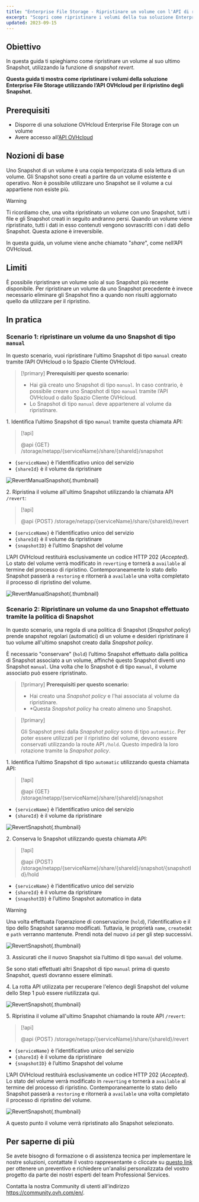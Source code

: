 ```yaml
---
title: "Enterprise File Storage - Ripristinare un volume con l'API di ripristino Snapshot"
excerpt: "Scopri come ripristinare i volumi della tua soluzione Enterprise File Storage grazie alla funzionalità di ripristino degli Snapshot fornita dall'API OVHcloud"
updated: 2023-09-15
---
```


## Obiettivo

In questa guida ti spieghiamo come ripristinare un volume al suo ultimo Snapshot, utilizzando la funzione di *snapshot revert*.

**Questa guida ti mostra come ripristinare i volumi della soluzione Enterprise File Storage utilizzando l’API OVHcloud per il ripristino degli Snapshot.**

## Prerequisiti

- Disporre di una soluzione OVHcloud Enterprise File Storage con un volume
- Avere accesso all’[API OVHcloud](https://api.ovh.com/)

## Nozioni di base

Uno Snapshot di un volume è una copia temporizzata di sola lettura di un volume.
Gli Snapshot sono creati a partire da un volume esistente e operativo. Non è possibile utilizzare uno Snapshot se il volume a cui appartiene non esiste più.

> [!warning]
>
> Ti ricordiamo che, una volta ripristinato un volume con uno Snapshot, tutti i file e gli Snapshot creati in seguito andranno persi. Quando un volume viene ripristinato, tutti i dati in esso contenuti vengono sovrascritti con i dati dello Snapshot. Questa azione è irreversibile.
>

In questa guida, un volume viene anche chiamato "*share*", come nell’API OVHcloud.

## Limiti

È possibile ripristinare un volume solo al suo Snapshot più recente disponibile. Per ripristinare un volume da uno Snapshot precedente è invece necessario eliminare gli Snapshot fino a quando non risulti aggiornato quello da utilizzare per il ripristino.

## In pratica

### Scenario 1: ripristinare un volume da uno Snapshot di tipo `manual`

In questo scenario, vuoi ripristinare l’ultimo Snapshot di tipo `manual` creato tramite l’API OVHcloud o lo Spazio Cliente OVHcloud.

> [!primary]
> **Prerequisiti per questo scenario:**
>
> - Hai già creato uno Snapshot di tipo `manual`. In caso contrario, è possibile creare uno Snapshot di tipo `manual` tramite l’API OVHcloud o dallo Spazio Cliente OVHcloud.
> - Lo Snapshot di tipo `manual` deve appartenere al volume da ripristinare.

1\. Identifica l’ultimo Snapshot di tipo `manual` tramite questa chiamata API:

> [!api]
>
> @api {GET} /storage/netapp/{serviceName}/share/{shareId}/snapshot
>

- `{serviceName}` è l’identificativo unico del servizio
- `{shareId}` è il volume da ripristinare 

![RevertManualSnapshot](images/use_case_1_step_1.png){.thumbnail}

2\. Ripristina il volume all'ultimo Snapshot utilizzando la chiamata API `/revert`: 

> [!api]
>
> @api {POST} /storage/netapp/{serviceName}/share/{shareId}/revert
>

- `{serviceName}` è l’identificativo unico del servizio
- `{shareId}` è il volume da ripristinare
- `{snapshotID}` è l’ultimo Snapshot del volume

L’API OVHcloud restituirà esclusivamente un codice HTTP 202 (*Accepted*).<br>
Lo stato del volume verrà modificato in `reverting` e tornerà a `available` al termine del processo di ripristino. Contemporaneamente lo stato dello Snapshot passerà a `restoring` e ritornerà a `available` una volta completato il processo di ripristino del volume.

![RevertManualSnapshot](images/use_case_1_step_2.png){.thumbnail}

### Scenario 2: Ripristinare un volume da uno Snapshot effettuato tramite la politica di Snapshot

In questo scenario, una regola di una politica di Snapshot (*Snapshot policy*) prende snapshot regolari (automatici) di un volume e desideri ripristinare il tuo volume all'ultimo snapshot creato dalla *Snapshot policy*.

È necessario "conservare" (`hold`) l’ultimo Snapshot effettuato dalla politica di Snapshot associato a un volume, affinché questo Snapshot diventi uno Snapshot `manual`. Una volta che lo Snapshot è di tipo `manual`, il volume associato può essere ripristinato.

> [!primary]
> **Prerequisiti per questo scenario:**
>
> - Hai creato una *Snapshot policy* e l'hai associata al volume da ripristinare.
> - *Questa *Snapshot policy* ha creato almeno uno Snapshot.

> [!primary]
>
> Gli Snapshot presi dalla *Snapshot policy* sono di tipo `automatic`. Per poter essere utilizzati per il ripristino del volume, devono essere conservati utilizzando la route API `/hold`. Questo impedirà la loro rotazione tramite la *Snapshot policy*.
>

1\. Identifica l’ultimo Snapshot di tipo `automatic` utilizzando questa chiamata API:

> [!api]
>
> @api {GET} /storage/netapp/{serviceName}/share/{shareId}/snapshot
>

- `{serviceName}` è l’identificativo unico del servizio
- `{shareId}` è il volume da ripristinare

![RevertSnapshot](images/use_case_2_step_1.png){.thumbnail}

2\. Conserva lo Snapshot utilizzando questa chiamata API: 

> [!api]
>
> @api {POST} /storage/netapp/{serviceName}/share/{shareId}/snapshot/{snapshotId}/hold

- `{serviceName}` è l’identificativo unico del servizio
- `{shareId}` è il volume da ripristinare
- `{snapshotID}` è l’ultimo Snapshot automatico in data

> [!warning]
>
> Una volta effettuata l’operazione di conservazione (`hold`), l’identificativo e il tipo dello Snapshot saranno modificati. Tuttavia, le proprietà `name`, `createdAt` e `path` verranno mantenute. Prendi nota del nuovo `id` per gli step successivi.
>

![RevertSnapshot](images/use_case_2_step_2.png){.thumbnail}

3\. Assicurati che il nuovo Snapshot sia l’ultimo di tipo `manual` del volume.

Se sono stati effettuati altri Snapshot di tipo `manual` prima di questo Snapshot, questi dovranno essere eliminati.

4\. La rotta API utilizzata per recuperare l'elenco degli Snapshot del volume dello Step 1 può essere riutilizzata qui.

![RevertSnapshot](images/use_case_2_step_3.png){.thumbnail}

5\. Ripristina il volume all'ultimo Snapshot chiamando la route API `/revert`:

> [!api]
>
> @api {POST} /storage/netapp/{serviceName}/share/{shareId}/revert
>

- `{serviceName}` è l’identificativo unico del servizio
- `{shareId}` è il volume da ripristinare
- `{snapshotID}` è l’ultimo Snapshot del volume

L’API OVHcloud restituirà esclusivamente un codice HTTP 202 (*Accepted*).<br>
Lo stato del volume verrà modificato in `reverting` e tornerà a `available` al termine del processo di ripristino. Contemporaneamente lo stato dello Snapshot passerà a `restoring` e ritornerà a `available` una volta completato il processo di ripristino del volume.

![RevertSnapshot](images/use_case_2_step_4.png){.thumbnail}

A questo punto il volume verrà ripristinato allo Snapshot selezionato.

## Per saperne di più <a name="go-further"></a>

Se avete bisogno di formazione o di assistenza tecnica per implementare le nostre soluzioni, contattate il vostro rappresentante o cliccate su [questo link](https://www.ovhcloud.com/it/professional-services/) per ottenere un preventivo e richiedere un'analisi personalizzata del vostro progetto da parte dei nostri esperti del team Professional Services.

Contatta la nostra Community di utenti all'indirizzo <https://community.ovh.com/en/>.